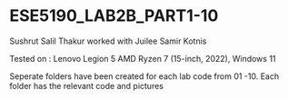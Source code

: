 # ESE5190_LAB2B_PART1-10

Sushrut Salil Thakur worked with Juilee Samir Kotnis

Tested on : Lenovo Legion 5 AMD Ryzen 7 (15-inch, 2022), Windows 11

Seperate folders have been created for each lab code from 01 -10. Each folder has the relevant code and pictures 

